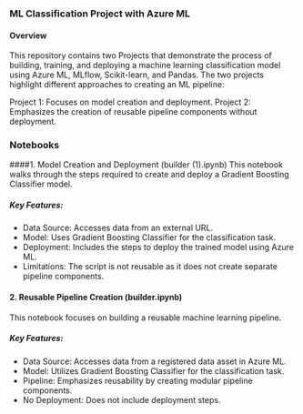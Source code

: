 ### ML Classification Project with Azure ML
#### Overview
This repository contains two Projects that demonstrate the process of building, training, and deploying a machine learning classification model using Azure ML, MLflow, Scikit-learn, and Pandas. The two projects highlight different approaches to creating an ML pipeline:

Project 1: Focuses on model creation and deployment.
Project 2: Emphasizes the creation of reusable pipeline components without deployment.
### Notebooks
####1. Model Creation and Deployment (builder (1).ipynb)
This notebook walks through the steps required to create and deploy a Gradient Boosting Classifier model.

##### Key Features:
- Data Source: Accesses data from an external URL.
- Model: Uses Gradient Boosting Classifier for the classification task.
- Deployment: Includes the steps to deploy the trained model using Azure ML.
- Limitations: The script is not reusable as it does not create separate pipeline components.
#### 2. Reusable Pipeline Creation (builder.ipynb)
This notebook focuses on building a reusable machine learning pipeline.

##### Key Features:
- Data Source: Accesses data from a registered data asset in Azure ML.
- Model: Utilizes Gradient Boosting Classifier for the classification task.
- Pipeline: Emphasizes reusability by creating modular pipeline components.
- No Deployment: Does not include deployment steps.
